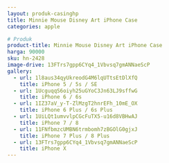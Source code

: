 ```yaml
---
layout: produk-casinghp
title: Minnie Mouse Disney Art iPhone Case
categories: apple

# Produk
product-title: Minnie Mouse Disney Art iPhone Case
harga: 90000
sku: hn-2428
image-drive: 13FTrs7gpp6CYq4_1Vbvsq7gmANNaeScP
gallery:
  - url: 1l8aus34qyUkreodG4M6lqUTtsEtDlXfQ
    title: iPhone 5 / 5s / SE
  - url: 1UcguqqS6oiyh25uGYoC3Jn63LJ9sffwG
    title: iPhone 6 / 6s
  - url: 1IZ37aV_y-T-ZlMzgT2hnrEFh_10mE_OX
    title: iPhone 6 Plus / 6s Plus
  - url: 1UiLQt1umvvlpCGcFuTX5-u16d8VBHwAJ
    title: iPhone 7 / 8
  - url: 11FNfbmzcUMBN6trmbomh7zBGOlG0gjxJ
    title: iPhone 7 Plus / 8 Plus
  - url: 13FTrs7gpp6CYq4_1Vbvsq7gmANNaeScP
    title: iPhone X
---
```

